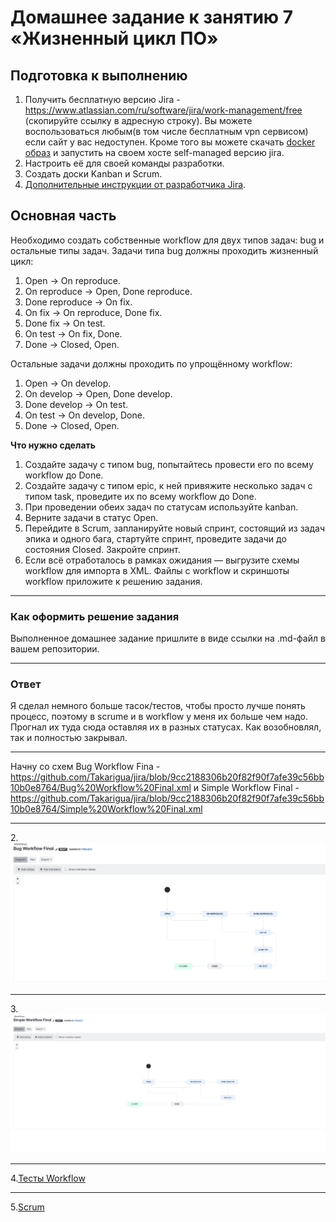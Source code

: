 # Домашнее задание к занятию 7 «Жизненный цикл ПО»

## Подготовка к выполнению

1. Получить бесплатную версию Jira - https://www.atlassian.com/ru/software/jira/work-management/free (скопируйте ссылку в адресную строку). Вы можете воспользоваться любым(в том числе бесплатным vpn сервисом) если сайт у вас недоступен. Кроме того вы можете скачать [docker образ](https://hub.docker.com/r/atlassian/jira-software/#) и запустить на своем хосте self-managed версию jira.
2. Настроить её для своей команды разработки.
3. Создать доски Kanban и Scrum.
4. [Дополнительные инструкции от разработчика Jira](https://support.atlassian.com/jira-cloud-administration/docs/import-and-export-issue-workflows/).

## Основная часть

Необходимо создать собственные workflow для двух типов задач: bug и остальные типы задач. Задачи типа bug должны проходить жизненный цикл:

1. Open -> On reproduce.
2. On reproduce -> Open, Done reproduce.
3. Done reproduce -> On fix.
4. On fix -> On reproduce, Done fix.
5. Done fix -> On test.
6. On test -> On fix, Done.
7. Done -> Closed, Open.

Остальные задачи должны проходить по упрощённому workflow:

1. Open -> On develop.
2. On develop -> Open, Done develop.
3. Done develop -> On test.
4. On test -> On develop, Done.
5. Done -> Closed, Open.

**Что нужно сделать**

1. Создайте задачу с типом bug, попытайтесь провести его по всему workflow до Done. 
1. Создайте задачу с типом epic, к ней привяжите несколько задач с типом task, проведите их по всему workflow до Done. 
1. При проведении обеих задач по статусам используйте kanban. 
1. Верните задачи в статус Open.
1. Перейдите в Scrum, запланируйте новый спринт, состоящий из задач эпика и одного бага, стартуйте спринт, проведите задачи до состояния Closed. Закройте спринт.
2. Если всё отработалось в рамках ожидания — выгрузите схемы workflow для импорта в XML. Файлы с workflow и скриншоты workflow приложите к решению задания.

---

### Как оформить решение задания

Выполненное домашнее задание пришлите в виде ссылки на .md-файл в вашем репозитории.

---

### Ответ

Я сделал немного больше тасок/тестов, чтобы просто лучше понять процесс, поэтому в scrume и в workflow у меня их больше чем надо. Прогнал их туда сюда оставляя их в разных статусах. Как возобновлял, так и полностью закрывал.

----

Начну со схем Bug Workflow Fina - https://github.com/Takarigua/jira/blob/9cc2188306b20f82f90f7afe39c56bb10b0e8764/Bug%20Workflow%20Final.xml и Simple Workflow Final - https://github.com/Takarigua/jira/blob/9cc2188306b20f82f90f7afe39c56bb10b0e8764/Simple%20Workflow%20Final.xml

----

2.![BugWorkflow](https://github.com/Takarigua/jira/blob/56043223e82d41e70e3fc75558fdd98ca8927f93/screen/BugWorkflow.png) 

---

3.![Simple Workflow](https://github.com/Takarigua/jira/blob/56043223e82d41e70e3fc75558fdd98ca8927f93/screen/Simple%20Workflow.png)

---

4.[Тесты Workflow](https://github.com/Takarigua/jira/blob/56043223e82d41e70e3fc75558fdd98ca8927f93/screen/%D0%A2%D0%B5%D1%81%D1%82%D1%8B%20Workflow.png)

---

5.[Scrum](https://github.com/Takarigua/jira/blob/56043223e82d41e70e3fc75558fdd98ca8927f93/screen/Scrum.png)
